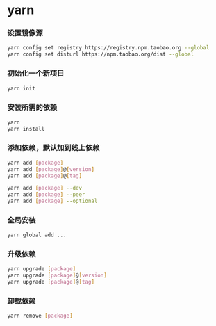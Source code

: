 # yarn

### 设置镜像源
```bash
yarn config set registry https://registry.npm.taobao.org --global
yarn config set disturl https://npm.taobao.org/dist --global
```

### 初始化一个新项目
```bash
yarn init
```

### 安装所需的依赖
```bash
yarn
yarn install
```

### 添加依赖，默认加到线上依赖
```bash
yarn add [package]
yarn add [package]@[version]
yarn add [package]@[tag]

yarn add [package] --dev
yarn add [package] --peer
yarn add [package] --optional
```

### 全局安装
```bash
yarn global add ...
```

### 升级依赖
```bash
yarn upgrade [package]
yarn upgrade [package]@[version]
yarn upgrade [package]@[tag]
```

### 卸载依赖
```bash
yarn remove [package]
```